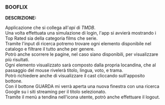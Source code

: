 ### BOOFLIX

**DESCRIZIONE:**

Applicazione che si collega all'_api_ di _TMDB_.
<br>
Una volta effettuata una simulazione di login, l'app si avvierà mostrando i Top Rated sia della categoria films che serie.
<br>
Tramite l'input di ricerca potremo trovare ogni elemento disponibile nel catalogo e filtrare il tutto anche per genere.
<br>
Potrò anche scorrere le pagine, nel caso siano disponibili, per visualizzare più risultati.
<br>
Ogni elemento visualizzato sarà composto dalla propria locandina, che al passaggio del mouse rivelerà titolo, lingua, voto, e trama.
<br>
Potrò richiedere anche di visualizzare il cast cliccando sull'apposito bottone.
<br>
Con il bottone GUARDA mi verrà aperta una nuova finestra con una ricerca Google su i siti streaming per il titolo selezionato.
<br>
Tramite il menù a tendina nell'icona utente, potrò anche effettuare il logout.